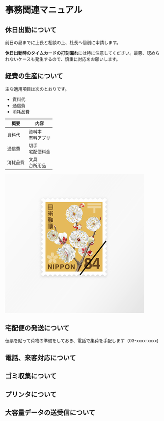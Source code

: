 # 事務関連マニュアル
## 休日出勤について
前日の昼までに上長と相談の上、社長へ個別に申請します。

**休日出勤時のタイムカードの打刻漏れ**には特に注意してください。最悪、認められないケースも発生するので、慎重に対応をお願いします。

## 経費の生産について
主な適用項目は次のとおりです。
- 資料代
- 通信費
- 消耗品費

|概要  |内容
|--|--
|資料代 |資料本<br>有料アプリ
|通信費 |切手<br>宅配便料金
|消耗品費 |文具<br>台所用品

![切手代](img/one_price.png)

## 宅配便の発送について
伝票を貼って荷物の準備をしておき、電話で集荷を手配します（03-xxxx-xxxx)
## 電話、来客対応について
## ゴミ収集について
## プリンタについて
## 大容量データの送受信について